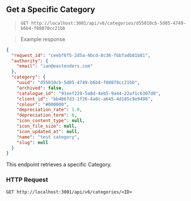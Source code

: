 ## Get a Specific Category

> `GET http://localhost:3001/api/v6/categories/d55010cb-5d05-4749-b6b4-f08070cc21bb`

> Example response

```json
{
  "request_id": "ceebf6f5-2d5a-4bcd-8c36-fbbfadb81b81",
  "authority": {
    "email": "ian@eastenders.com"
  },
  "category": {
    "uuid": "d55010cb-5d05-4749-b6b4-f08070cc21bb",
    "archived": false,
    "catalogue_id": "91eef228-5a8d-4eb5-9a44-22af1c6307d0",
    "client_id": "bb4867d3-1f26-4a0c-a645-4d185c9e9498",
    "colour": "#000000",
    "depreciation_rate": 1.0,
    "depreciation_term": 0,
    "icon_content_type": null,
    "icon_file_size": null,
    "icon_updated_at": null,
    "name": "test category",
    "slug": null
  }
}
```

This endpoint retrieves a specific Category.

### HTTP Request

`GET http://localhost:3001/api/v6/categories/<ID>`
